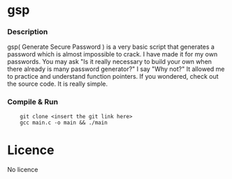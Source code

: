# gsp

### Description
gsp( Generate Secure Password ) is a very basic script that generates a password which is almost impossible to crack. I have made it for my own passwords. You may ask "Is it really necessary to build your own when there already is many password generator?" I say "Why not?" It allowed me to practice and understand function pointers. If you wondered, check out the source code. It is really simple.

### Compile & Run
```
    git clone <insert the git link here>
    gcc main.c -o main && ./main
```

# Licence
No licence
